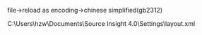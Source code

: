 file->reload as encoding->chinese simplified(gb2312)

C:\Users\hzw\Documents\Source Insight 4.0\Settings\layout.xml
